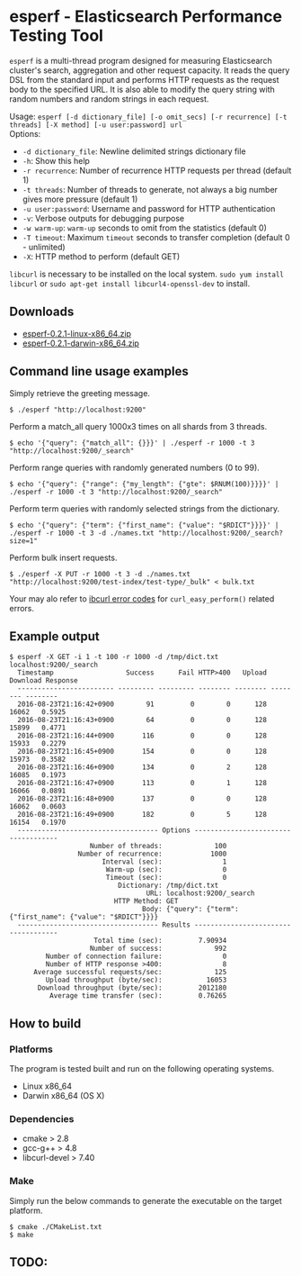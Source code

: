 # esperf - Elasticsearch Performance Testing Tool 

`esperf` is a multi-thread program designed for measuring Elasticsearch cluster's search, aggregation and other request capacity.
It reads the query DSL from the standard input and performs HTTP requests as the request body to the specified URL.
It is also able to modify the query string with random numbers and random strings in each request.

Usage: `esperf [-d dictionary_file] [-o omit_secs] [-r recurrence] [-t threads] [-X method] [-u user:password] url`  
Options:  
- `-d dictionary_file`: Newline delimited strings dictionary file 
- `-h`: Show this help
- `-r recurrence`: Number of recurrence HTTP requests per thread (default 1)
- `-t threads`: Number of threads to generate, not always a big number gives more pressure (default 1)
- `-u user:password`: Username and password for HTTP authentication 
- `-v`: Verbose outputs for debugging purpose
- `-w warm-up`: `warm-up` seconds to omit from the statistics (default 0)
- `-T timeout`: Maximum `timeout` seconds to transfer completion (default 0 - unlimited)
- `-X`: HTTP method to perform (default GET)

`libcurl` is necessary to be installed on the local system. `sudo yum install libcurl` or `sudo apt-get install libcurl4-openssl-dev` to install.

## Downloads

- [esperf-0.2.1-linux-x86_64.zip](https://github.com/kosho/esperf/releases/download/0.2.1/esperf-0.2.1-linux-x86_64.zip)
- [esperf-0.2.1-darwin-x86_64.zip](https://github.com/kosho/esperf/releases/download/0.2.1/esperf-0.2.1-darwin-x86_64.zip)

## Command line usage examples

Simply retrieve the greeting message.

    $ ./esperf "http://localhost:9200"

Perform a match_all query 1000x3 times on all shards from 3 threads.

    $ echo '{"query": {"match_all": {}}}' | ./esperf -r 1000 -t 3 "http://localhost:9200/_search"

Perform range queries with randomly generated numbers (0 to 99).

    $ echo '{"query": {"range": {"my_length": {"gte": $RNUM(100)}}}}' |  ./esperf -r 1000 -t 3 "http://localhost:9200/_search"

Perform term queries with randomly selected strings from the dictionary.
    
    $ echo '{"query": {"term": {"first_name": {"value": "$RDICT"}}}}' | ./esperf -r 1000 -t 3 -d ./names.txt "http://localhost:9200/_search?size=1"

Perform bulk insert requests.

    $ ./esperf -X PUT -r 1000 -t 3 -d ./names.txt "http://localhost:9200/test-index/test-type/_bulk" < bulk.txt

Your may alo refer to [ibcurl error codes](https://curl.haxx.se/libcurl/c/libcurl-errors.html) for `curl_easy_perform()` related errors.

## Example output

```
$ esperf -X GET -i 1 -t 100 -r 1000 -d /tmp/dict.txt localhost:9200/_search
  Timestamp                  Success      Fail HTTP>400   Upload Download Response
  ------------------------ --------- --------- -------- -------- -------- --------
  2016-08-23T21:16:42+0900        91         0        0      128    16062   0.5925
  2016-08-23T21:16:43+0900        64         0        0      128    15899   0.4771
  2016-08-23T21:16:44+0900       116         0        0      128    15933   0.2279
  2016-08-23T21:16:45+0900       154         0        0      128    15973   0.3582
  2016-08-23T21:16:46+0900       134         0        2      128    16085   0.1973
  2016-08-23T21:16:47+0900       113         0        1      128    16066   0.0891
  2016-08-23T21:16:48+0900       137         0        0      128    16062   0.0603
  2016-08-23T21:16:49+0900       182         0        5      128    16154   0.1970
  ----------------------------------- Options ------------------------------------
                    Number of threads:             100
                 Number of recurrence:            1000
                       Interval (sec):               1
                        Warm-up (sec):               0
                        Timeout (sec):               0
                           Dictionary: /tmp/dict.txt
                                  URL: localhost:9200/_search
                          HTTP Method: GET
                                 Body: {"query": {"term": {"first_name": {"value": "$RDICT"}}}}
  ----------------------------------- Results ------------------------------------
                     Total time (sec):         7.90934
                    Number of success:             992
         Number of connection failure:               0
         Number of HTTP response >400:               8
      Average successful requests/sec:             125
         Upload throughput (byte/sec):           16053
       Download throughput (byte/sec):         2012180
          Average time transfer (sec):         0.76265
```

## How to build

### Platforms

The program is tested built and run on the following operating systems.

- Linux x86_64
- Darwin x86_64 (OS X)

### Dependencies

- cmake > 2.8
- gcc-g++ > 4.8
- libcurl-devel > 7.40

### Make

Simply run the below commands to generate the executable on the target platform.

    $ cmake ./CMakeList.txt
    $ make

## TODO:
